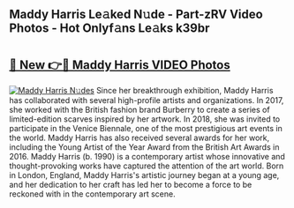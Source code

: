 ## Maddy Harris Le𝚊ked N𝚞de - Part-zRV Video Photos - Hot Onlyf𝚊ns Le𝚊ks k39br

# <h2><a href="http://ac53638.deff.icu/?id=Maddy+Harris">🔗 New 👉🔴 Maddy Harris VIDEO Photos</a></h2>

[![Maddy Harris N𝚞des](https://i.imgur.com/rIISA9y.gif)](http://ac53638.deff.icu/?id=Maddy+Harris)
Since her breakthrough exhibition, Maddy Harris has collaborated with several high-profile artists and organizations. In 2017, she worked with the British fashion brand Burberry to create a series of limited-edition scarves inspired by her artwork. In 2018, she was invited to participate in the Venice Biennale, one of the most prestigious art events in the world. Maddy Harris has also received several awards for her work, including the Young Artist of the Year Award from the British Art Awards in 2016. Maddy Harris (b. 1990) is a contemporary artist whose innovative and thought-provoking works have captured the attention of the art world. Born in London, England, Maddy Harris's artistic journey began at a young age, and her dedication to her craft has led her to become a force to be reckoned with in the contemporary art scene.
